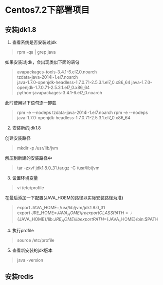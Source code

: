 
Centos7.2下部署项目
==================
安装jdk1.8
---------------
1. 查看系统是否安装过jdk 
>rpm -qa | grep java  


如果安装过jdk，会出现类似下面的语句
> avapackages-tools-3.4.1-6.el7_0.noarch  
> tzdata-java-2014i-1.el7.noarch  
> java-1.7.0-openjdk-headless-1.7.0.71-2.5.3.1.el7_0.x86_64 
> java-1.7.0-openjdk-1.7.0.71-2.5.3.1.el7_0.x86_64  
> python-javapackages-3.4.1-6.el7_0.noarch  

此时使用以下语句逐一卸载  
>rpm -e --nodeps tzdata-java-2014i-1.el7.noarch 
> rpm -e --nodeps java-1.7.0-openjdk-headless-1.7.0.71-2.5.3.1.el7_0.x86_64 

2. 安装新的jdk1.8 

创建安装路径  
> mkdir  -p /usr/lib/jvm  

解压到新建的安装路径中 
> tar  -zxvf jdk1.8.0_31.tar.gz -C  /usr/lib/jvm  

3. 设置环境变量 
> vi  /etc/profile  

在最后添加一下配置(JAVA_HOEM的路径以实际安装路径为准) 
>export JAVA_HOME=/usr/lib/jvm/jdk1.8.0_31  
>export JRE_HOME=${JAVA_HOME}/jre   
>export CLASSPATH=.:${JAVA_HOME}/lib:${JRE_HOME}/lib  
>export  PATH=${JAVA_HOME}/bin:$PATH  

4. 执行profile  
>source /etc/profile  

5. 查看新安装的jdk版本  
>java -version

安装redis 
----------

